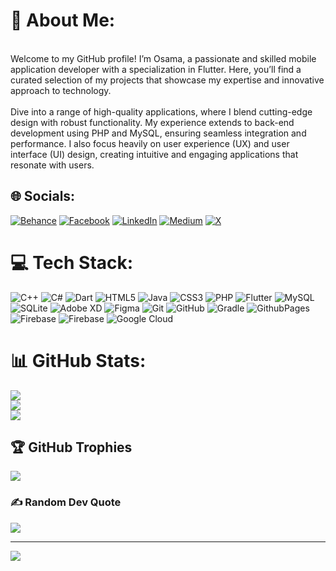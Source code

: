 # 💫 About Me:
<br>Welcome to my GitHub profile! I’m Osama, a passionate and skilled mobile application developer with a specialization in Flutter. Here, you’ll find a curated selection of my projects that showcase my expertise and innovative approach to technology.<br><br>Dive into a range of high-quality applications, where I blend cutting-edge design with robust functionality. My experience extends to back-end development using PHP and MySQL, ensuring seamless integration and performance. I also focus heavily on user experience (UX) and user interface (UI) design, creating intuitive and engaging applications that resonate with users.


## 🌐 Socials:
[![Behance](https://img.shields.io/badge/Behance-1769ff?logo=behance&logoColor=white)](https://behance.net/osamaqahtan) [![Facebook](https://img.shields.io/badge/Facebook-%231877F2.svg?logo=Facebook&logoColor=white)](https://facebook.com/100013645830392) [![LinkedIn](https://img.shields.io/badge/LinkedIn-%230077B5.svg?logo=linkedin&logoColor=white)](https://linkedin.com/in/osama-al-dahmasi-228814192) [![Medium](https://img.shields.io/badge/Medium-12100E?logo=medium&logoColor=white)](https://medium.com/@@osamaqahtann) [![X](https://img.shields.io/badge/X-black.svg?logo=X&logoColor=white)](https://x.com/ProProgramer) 

# 💻 Tech Stack:
![C++](https://img.shields.io/badge/c++-%2300599C.svg?style=for-the-badge&logo=c%2B%2B&logoColor=white) ![C#](https://img.shields.io/badge/c%23-%23239120.svg?style=for-the-badge&logo=csharp&logoColor=white) ![Dart](https://img.shields.io/badge/dart-%230175C2.svg?style=for-the-badge&logo=dart&logoColor=white) ![HTML5](https://img.shields.io/badge/html5-%23E34F26.svg?style=for-the-badge&logo=html5&logoColor=white) ![Java](https://img.shields.io/badge/java-%23ED8B00.svg?style=for-the-badge&logo=openjdk&logoColor=white) ![CSS3](https://img.shields.io/badge/css3-%231572B6.svg?style=for-the-badge&logo=css3&logoColor=white) ![PHP](https://img.shields.io/badge/php-%23777BB4.svg?style=for-the-badge&logo=php&logoColor=white) ![Flutter](https://img.shields.io/badge/Flutter-%2302569B.svg?style=for-the-badge&logo=Flutter&logoColor=white) ![MySQL](https://img.shields.io/badge/mysql-4479A1.svg?style=for-the-badge&logo=mysql&logoColor=white) ![SQLite](https://img.shields.io/badge/sqlite-%2307405e.svg?style=for-the-badge&logo=sqlite&logoColor=white) ![Adobe XD](https://img.shields.io/badge/Adobe%20XD-470137?style=for-the-badge&logo=Adobe%20XD&logoColor=#FF61F6) ![Figma](https://img.shields.io/badge/figma-%23F24E1E.svg?style=for-the-badge&logo=figma&logoColor=white) ![Git](https://img.shields.io/badge/git-%23F05033.svg?style=for-the-badge&logo=git&logoColor=white) ![GitHub](https://img.shields.io/badge/github-%23121011.svg?style=for-the-badge&logo=github&logoColor=white) ![Gradle](https://img.shields.io/badge/Gradle-02303A.svg?style=for-the-badge&logo=Gradle&logoColor=white) ![GithubPages](https://img.shields.io/badge/github%20pages-121013?style=for-the-badge&logo=github&logoColor=white) ![Firebase](https://img.shields.io/badge/firebase-%23039BE5.svg?style=for-the-badge&logo=firebase) ![Firebase](https://img.shields.io/badge/firebase-a08021?style=for-the-badge&logo=firebase&logoColor=ffcd34) ![Google Cloud](https://img.shields.io/badge/GoogleCloud-%234285F4.svg?style=for-the-badge&logo=google-cloud&logoColor=white)
# 📊 GitHub Stats:
![](https://github-readme-stats.vercel.app/api?username=OSAMAALDAHMASI&theme=dark&hide_border=true&include_all_commits=true&count_private=true)<br/>
![](https://github-readme-streak-stats.herokuapp.com/?user=OSAMAALDAHMASI&theme=dark&hide_border=true)<br/>
![](https://github-readme-stats.vercel.app/api/top-langs/?username=OSAMAALDAHMASI&theme=dark&hide_border=true&include_all_commits=true&count_private=true&layout=compact)

## 🏆 GitHub Trophies
![](https://github-profile-trophy.vercel.app/?username=OSAMAALDAHMASI&theme=radical&no-frame=true&no-bg=false&margin-w=4)

### ✍️ Random Dev Quote
![](https://quotes-github-readme.vercel.app/api?type=horizontal&theme=radical)

---
[![](https://visitcount.itsvg.in/api?id=OSAMAALDAHMASI&icon=0&color=0)](https://visitcount.itsvg.in)

<!-- Proudly created with GPRM ( https://gprm.itsvg.in ) -->
